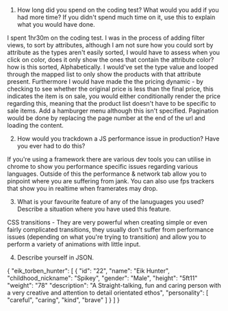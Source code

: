 1. How long did you spend on the coding test? What would you add if you had more time? If you didn't spend much time on it, use this to explain what you would have done.

I spent 1hr30m on the coding test. I was in the process of adding filter views, to sort by attributes, although I am not sure how you could sort by attribute as the types aren't easily sorted, I would have to assess when you click on color, does it only show the ones that contain the attribute color? how is this sorted, Alphabetically. I would've set the type value and looped through the mapped list to only show the products with that attribute present. Furthermore I would have made the the pricing dynamic - by checking to see whether the original price is less than the final price, this indicates the item is on sale, you would either conditionally render the price regarding this, meaning that the product list doesn't have to be specific to sale items. Add a hamburger menu although this isn't specified. Pagination would be done by replacing the page number at the end of the url and loading the content.

2. How would you trackdown a JS performance issue in production? Have you ever had to do this?

If you're using a framework there are various dev tools you can utilise in chrome to show you performance specific issues regarding various languages. Outside of this the performance & network tab allow you to pinpoint where you are suffering from jank. You can also use fps trackers that show you in realtime when framerates may drop.

3. What is your favourite feature of any of the lanuguages you used? Describe a situation where you have used this feature.

CSS transitions - They are very powerful when creating simple or even fairly complicated transitions, they usually don't suffer from performance issues (depending on what you're trying to transition) and allow you to perform a variety of animations with little input.

4. Describe yourself in JSON.

{
"eik_torben_hunter": [
    {
      "id": "22",
      "name": "Eik Hunter",
      "childhood_nickname": "Spikey",
      "gender": "Male",
      "height": "5ft11"
      "weight": "78"
      "description": "A Straight-talking, fun and caring person with a very creative and attention to detail orientated ethos",
      "personality": [
        "careful",
        "caring",
        "kind",
        "brave"
      ]
    }
  ]
}
